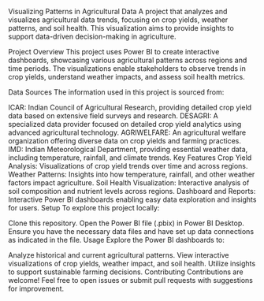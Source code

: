 Visualizing Patterns in Agricultural Data
A project that analyzes and visualizes agricultural data trends, focusing on crop yields, weather patterns, and soil health. This visualization aims to provide insights to support data-driven decision-making in agriculture.

Project Overview
This project uses Power BI to create interactive dashboards, showcasing various agricultural patterns across regions and time periods. The visualizations enable stakeholders to observe trends in crop yields, understand weather impacts, and assess soil health metrics.

Data Sources
The information used in this project is sourced from:

ICAR: Indian Council of Agricultural Research, providing detailed crop yield data based on extensive field surveys and research.
DESAGRI: A specialized data provider focused on detailed crop yield analytics using advanced agricultural technology.
AGRIWELFARE: An agricultural welfare organization offering diverse data on crop yields and farming practices.
IMD: Indian Meteorological Department, providing essential weather data, including temperature, rainfall, and climate trends.
Key Features
Crop Yield Analysis: Visualizations of crop yield trends over time and across regions.
Weather Patterns: Insights into how temperature, rainfall, and other weather factors impact agriculture.
Soil Health Visualization: Interactive analysis of soil composition and nutrient levels across regions.
Dashboard and Reports: Interactive Power BI dashboards enabling easy data exploration and insights for users.
Setup
To explore this project locally:

Clone this repository.
Open the Power BI file (.pbix) in Power BI Desktop.
Ensure you have the necessary data files and have set up data connections as indicated in the file.
Usage
Explore the Power BI dashboards to:

Analyze historical and current agricultural patterns.
View interactive visualizations of crop yields, weather impact, and soil health.
Utilize insights to support sustainable farming decisions.
Contributing
Contributions are welcome! Feel free to open issues or submit pull requests with suggestions for improvement.
